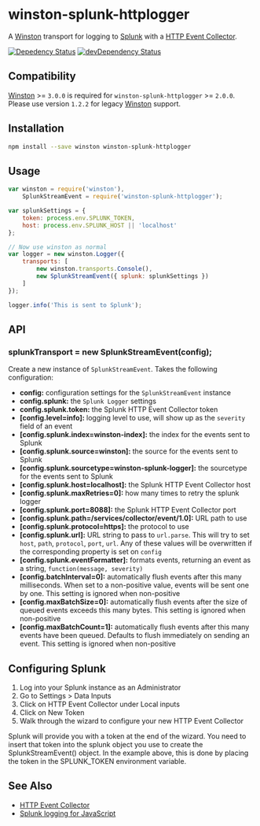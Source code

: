 # winston-splunk-httplogger

A [Winston] transport for logging to [Splunk] with a [HTTP Event Collector].

  [![Depedency Status](https://david-dm.org/adrianhall/winston-splunk-httplogger.svg)](https://david-dm.org/adrianhall/winston-splunk-httplogger)
  [![devDependency Status](https://david-dm.org/adrianhall/winston-splunk-httplogger/dev-status.svg)](https://david-dm.org/adrianhall/winston-splunk-httplogger?type=dev)

## Compatibility

[Winston] >= `3.0.0` is required for `winston-splunk-httplogger` >= `2.0.0`. Please use version `1.2.2` for legacy [Winston] support.

## Installation

```sh
npm install --save winston winston-splunk-httplogger
```

## Usage

```javascript
var winston = require('winston'),
    SplunkStreamEvent = require('winston-splunk-httplogger');

var splunkSettings = {
    token: process.env.SPLUNK_TOKEN,
    host: process.env.SPLUNK_HOST || 'localhost'
};

// Now use winston as normal
var logger = new winston.Logger({
    transports: [
        new winston.transports.Console(),
        new SplunkStreamEvent({ splunk: splunkSettings })
    ]
});

logger.info('This is sent to Splunk');
```

## API

### splunkTransport = new SplunkStreamEvent(config);

Create a new instance of `SplunkStreamEvent`. Takes the following configuration:

 * **config:** configuration settings for the `SplunkStreamEvent` instance
 * **config.splunk:** the `Splunk Logger` settings
 * **config.splunk.token:** the Splunk HTTP Event Collector token
 * **[config.level=info]:** logging level to use, will show up as the `severity`
   field of an event
 * **[config.splunk.index=winston-index]:** the index for the events sent to Splunk
 * **[config.splunk.source=winston]:** the source for the events sent to Splunk
 * **[config.splunk.sourcetype=winston-splunk-logger]:** the sourcetype for the
   events sent to Splunk
 * **[config.splunk.host=localhost]:** the Splunk HTTP Event Collector host
 * **[config.splunk.maxRetries=0]:** how many times to retry the splunk logger
 * **[config.splunk.port=8088]:** the Splunk HTTP Event Collector port
 * **[config.splunk.path=/services/collector/event/1.0]:** URL path to use
 * **[config.splunk.protocol=https]:** the protocol to use
 * **[config.splunk.url]:** URL string to pass to `url.parse`. This will try to
   set `host`, `path`, `protocol`, `port`, `url`. Any of these values will be
  overwritten if the corresponding property is set on `config`
 * **[config.splunk.eventFormatter]:** formats events, returning an event as a
   string, `function(message, severity)`
 * **[config.batchInterval=0]:** automatically flush events after this many
   milliseconds. When set to a non-positive value, events will be sent one by
   one. This setting is ignored when non-positive
 * **[config.maxBatchSize=0]:** automatically flush events after the size of
   queued events exceeds this many bytes. This setting is ignored when
   non-positive
 * **[config.maxBatchCount=1]:** automatically flush events after this many
   events have been queued. Defaults to flush immediately on sending an
   event. This setting is ignored when non-positive

## Configuring Splunk

  1. Log into your Splunk instance as an Administrator
  2. Go to Settings &gt; Data Inputs
  3. Click on HTTP Event Collector under Local inputs
  4. Click on New Token
  5. Walk through the wizard to configure your new HTTP Event Collector

Splunk will provide you with a token at the end of the wizard.  You need to insert that
token into the splunk object you use to create the SplunkStreamEvent() object.  In the
example above, this is done by placing the token in the SPLUNK_TOKEN environment variable.

## See Also

  * [HTTP Event Collector]
  * [Splunk logging for JavaScript]

[Winston]: https://github.com/winstonjs/winston
[Splunk]: http://www.splunk.com
[HTTP Event Collector]: http://dev.splunk.com/view/event-collector/SP-CAAAE6M
[Splunk logging for JavaScript]: https://github.com/splunk/splunk-javascript-logging
